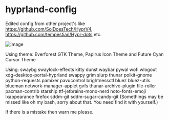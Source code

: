 # hyprland-config
Edited config from other project's like https://github.com/SolDoesTech/HyprV4, https://github.com/tempestian/Hypr-dots etc.

![image](https://github.com/Efeisot/hyprland-config/assets/104940108/dee75b73-413d-4564-928f-0921dfc9716f)

Using theme: Everforest GTK Theme, Papirus Icon Theme and Future Cyan Cursor Theme

Using: swaybg swaylock-effects kitty dunst waybar pywal wofi wlogout xdg-desktop-portal-hyprland swappy grim slurp thunar polkit-gnome python-requests pamixer pavucontrol brightnessctl bluez bluez-utils blueman network-manager-applet gvfs thunar-archive-plugin file-roller pacman-contrib starship ttf-jetbrains-mono-nerd noto-fonts-emoji lxappearance firefox sddm-git sddm-sugar-candy-git (Somethings may be missed like oh my bash, sorry about that. You need find it with yourself.)

If there is a mistake then warn me please.
